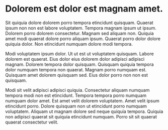 # Dolorem est dolor est magnam amet.

Sit quiquia dolore dolorem porro tempora etincidunt quisquam. Quaerat ipsum non non est labore voluptatem. Tempora magnam ipsum ut ipsum. Dolorem porro dolorem consectetur. Magnam sed aliquam non. Quiquia amet modi quaerat dolore porro aliquam ipsum. Quaerat porro dolor dolore quiquia dolor. Non etincidunt numquam dolore modi tempora.

Modi voluptatem ipsum dolor. Ut ut est ut voluptatem quisquam. Labore dolorem est quaerat. Eius dolor eius dolorem dolor adipisci adipisci magnam. Dolorem tempora dolor quisquam. Quisquam quiquia tempora dolor numquam tempora non quaerat. Magnam porro numquam est. Quisquam amet dolorem quisquam sed. Eius dolor porro non non est quisquam.

Modi sit velit adipisci adipisci quiquia. Consectetur aliquam numquam tempora modi non est etincidunt. Tempora tempora porro numquam numquam dolor amet. Est amet velit dolorem voluptatem. Amet velit ipsum etincidunt porro. Dolore quisquam non ut etincidunt porro numquam voluptatem. Aliquam ut magnam dolore sed neque quiquia tempora. Quiquia non adipisci quaerat sit quiquia etincidunt numquam. Porro sit sit quaerat quaerat consectetur velit.

